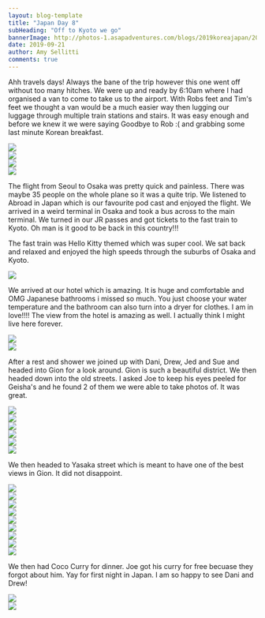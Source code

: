 ```yaml
---
layout: blog-template
title: "Japan Day 8"
subHeading: "Off to Kyoto we go"
bannerImage: http://photos-1.asapadventures.com/blogs/2019koreajapan/2019-09-21/20190921185402_IMG_1698.jpg_compressed.JPEG
date: 2019-09-21
author: Amy Sellitti
comments: true
---
```


Ahh travels days! Always the bane of the trip however this one went off without too many hitches. We were up and ready by 6:10am where I had organised a van to come to take us to the airport. With Robs feet and Tim's feet we thought a van would be a much easier way then lugging our luggage through multiple train stations and stairs. It was easy enough and before we knew it we were saying Goodbye to Rob :( and grabbing some last minute Korean breakfast.

<div class="center-image"><img src="http://photos-1.asapadventures.com/blogs/2019koreajapan/2019-09-21/IMG_20190921_091158.jpg_compressed.JPEG"/></div>
<div class="center-image"><img src="http://photos-1.asapadventures.com/blogs/2019koreajapan/2019-09-21/IMG_20190921_093016.jpg_compressed.JPEG"/></div>
<div class="center-image"><img src="http://photos-1.asapadventures.com/blogs/2019koreajapan/2019-09-21/IMG_20190921_101209.jpg_compressed.JPEG"/></div>
<div class="center-image"><img src="http://photos-1.asapadventures.com/blogs/2019koreajapan/2019-09-21/IMG_20190921_101235.jpg_compressed.JPEG"/></div>

The flight from Seoul to Osaka was pretty quick and painless. There was maybe 35 people on the whole plane so it was a quite trip. We listened to Abroad in Japan which is our favourite pod cast and enjoyed the flight. We arrived in a weird terminal in Osaka and took a bus across to the main terminal. We turned in our JR passes and got tickets to the fast train to Kyoto. Oh man is it good to be back in this country!!!

The fast train was Hello Kitty themed which was super cool. We sat back and relaxed and enjoyed the high speeds through the suburbs of Osaka and Kyoto.

<div class="center-image"><img src="http://photos-1.asapadventures.com/blogs/2019koreajapan/2019-09-21/IMG_20190921_141321.jpg_compressed.JPEG"/></div>

We arrived at our hotel which is amazing. It is huge and comfortable and OMG Japanese bathrooms i missed so much. You just choose your water temperature and the bathroom can also turn into a dryer for clothes. I am in love!!!! The view from the hotel is amazing as well. I actually think I might live here forever.

<div class="center-image"><img src="http://photos-1.asapadventures.com/blogs/2019koreajapan/2019-09-21/IMG_20190921_163725.jpg_compressed.JPEG"/></div>
<div class="center-image"><img src="http://photos-1.asapadventures.com/blogs/2019koreajapan/2019-09-21/IMG_20190921_164138.jpg_compressed.JPEG"/></div>

After a rest and shower we joined up with Dani, Drew, Jed and Sue and headed into Gion for a look around. Gion is such a beautiful district. We then headed down into the old streets. I asked Joe to keep his eyes peeled for Geisha's and he found 2 of them we were able to take photos of. It was great.

<div class="center-image"><img src="http://photos-1.asapadventures.com/blogs/2019koreajapan/2019-09-21/IMG_20190921_172914.jpg_compressed.JPEG"/></div>
<div class="center-image"><img src="http://photos-1.asapadventures.com/blogs/2019koreajapan/2019-09-21/20190921183633_IMG_1684.jpg_compressed.JPEG"/></div>
<div class="center-image"><img src="http://photos-1.asapadventures.com/blogs/2019koreajapan/2019-09-21/IMG_20190921_175344.jpg_compressed.JPEG"/></div>
<div class="center-image"><img src="http://photos-1.asapadventures.com/blogs/2019koreajapan/2019-09-21/20190921185359_IMG_1697~3.jpg_compressed.JPEG"/></div>
<div class="center-image"><img src="http://photos-1.asapadventures.com/blogs/2019koreajapan/2019-09-21/20190921185402_IMG_1698.jpg_compressed.JPEG"/></div>
<div class="center-image"><img src="http://photos-1.asapadventures.com/blogs/2019koreajapan/2019-09-21/20190921185623_IMG_1703.jpg_compressed.JPEG"/></div>

We then headed to Yasaka street which is meant to have one of the best views in Gion. It did not disappoint.

<div class="center-image"><img src="http://photos-1.asapadventures.com/blogs/2019koreajapan/2019-09-21/IMG_20190921_181041.jpg_compressed.JPEG"/></div>
<div class="center-image"><img src="http://photos-1.asapadventures.com/blogs/2019koreajapan/2019-09-21/IMG_1712.jpg_compressed.JPEG"/></div>
<div class="center-image"><img src="http://photos-1.asapadventures.com/blogs/2019koreajapan/2019-09-21/IMG_1716.jpg_compressed.JPEG"/></div>
<div class="center-image"><img src="http://photos-1.asapadventures.com/blogs/2019koreajapan/2019-09-21/IMG_1723.jpg_compressed.JPEG"/></div>
<div class="center-image"><img src="http://photos-1.asapadventures.com/blogs/2019koreajapan/2019-09-21/IMG_1728.jpg_compressed.JPEG"/></div>
<div class="center-image"><img src="http://photos-1.asapadventures.com/blogs/2019koreajapan/2019-09-21/IMG_20190921_182622.jpg_compressed.JPEG"/></div>
<div class="center-image"><img src="http://photos-1.asapadventures.com/blogs/2019koreajapan/2019-09-21/IMG_20190921_184251.jpg_compressed.JPEG"/></div>
<div class="center-image"><img src="http://photos-1.asapadventures.com/blogs/2019koreajapan/2019-09-21/IMG_1731.jpg_compressed.JPEG"/></div>
<div class="center-image"><img src="http://photos-1.asapadventures.com/blogs/2019koreajapan/2019-09-21/IMG_1714.jpg_compressed.JPEG"/></div>

We then had Coco Curry for dinner. Joe got his curry for free becuase they forgot about him. Yay for first night in Japan. I am so happy to see Dani and Drew!

<div class="center-image"><img src="http://photos-1.asapadventures.com/blogs/2019koreajapan/2019-09-21/IMG_20190921_185920.jpg_compressed.JPEG"/></div>
<div class="center-image"><img src="http://photos-1.asapadventures.com/blogs/2019koreajapan/2019-09-21/IMG_20190921_194106.jpg_compressed.JPEG"/></div>
